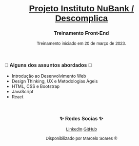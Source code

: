 <h1 align="center"><a href="https://accounts.descomplica.com.br/?returnUrl=https://empresas.descomplica.com.br/"><font face="Helvetica"> Projeto Instituto NuBank / Descomplica </font></a></h1>

<h3 align="center"><font face="Helvetica"> Treinamento Front-End</font></h3>

<!--
<p> </p>
<h3 align="center"><font face="Helvetica"> Resumo: </font></h3>
-->

<p align="center"><font face="Helvetica"> Treinamento iniciado em 20 de março de 2023. </font></p>
<p> </p>
<h3> <font face="Helvetica"> 📖 Alguns dos assuntos abordados 📖</font></h3>

<ul>
	<li>Introdução ao Desenvolvimento Web</li> 
	<li>Design Thinking, UX e Metodologias Ágeis </li>
	<li>HTML, CSS e Bootstrap</li>
	<li>JavaScript</li>
	<li>React</li>	
</ul>

<p> </p>
<h3 align="center"><font face="Helvetica"> ✨ ️Redes Socias ✨</font></h3>
<p align="center"> 
<a href="https://www.linkedin.com/in/marcelodsoares/"><font face="Helvetica">LinkedIn</font></a>
<a href="https://github.com/Mdsoare/"><font face="Helvetica">GitHub</font></a>
</p>

<p align="center"><font face="Helvetica"> Disponibilizado por Marcelo Soares ® </font></p>
